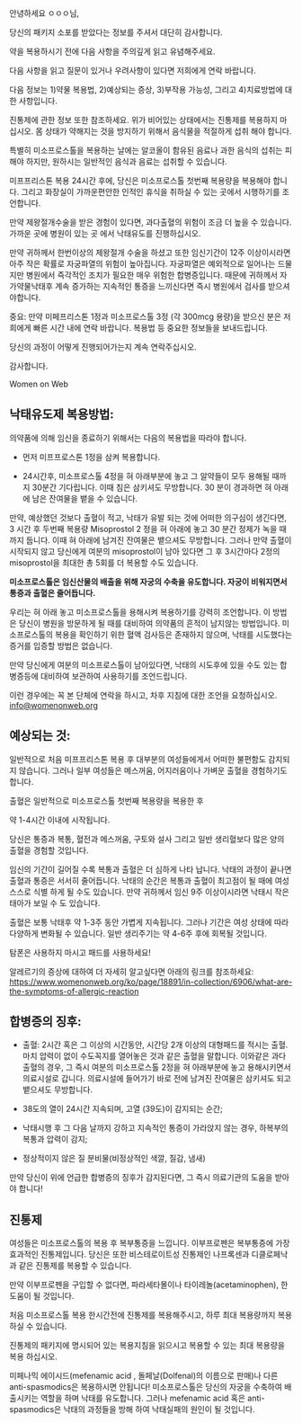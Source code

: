 안녕하세요 ㅇㅇㅇ님,

당신의 패키지 소포를 받았다는 정보를 주셔서 대단히 감사합니다.

약을 복용하시기 전에 다음 사항을 주의깊게 읽고 유념해주세요.

다음 사항을 읽고 질문이 있거나 우려사항이 있다면 저희에게 연락 바랍니다.

다음 정보는 1)약물 복용법, 2)예상되는 증상, 3)부작용 가능성, 그리고 4)치료방법에 대한 사항입니다. 

진통제에 관한 정보 또한 참조하세요. 위가 비어있는 상태에서는 진통제를 복용하지 마십시오. 몸 상태가 약해지는 것을 방지하기 위해서 음식물을 적절하게 섭취 해야 합니다.

특별히 미소프로스톨을 복용하는 날에는 알코올이 함유된 음료나 과한 음식의 섭취는 피해야 하지만, 원하시는 일반적인 음식과 음료는 섭취할 수 있습니다.

미프프리스톤 복용 24시간 후에, 당신은 미소프로스톨 첫번째 복용량을 복용해야 합니다. 그리고 화장실이 가까운편안한 인적인 휴식을 취하실 수 있는 곳에서 시행하기를 조언합니다.

만약 제왕절개수술을 받은 경험이 있다면, 과다출혈의 위험이 조금 더 높을 수 있습니다. 가까운 곳에 병원이 있는 곳 에서 낙태유도를 진행하십시오.

만약 귀하께서 한번이상의 제왕절개 수술을 하셨고 또한 임신기간이 12주 이상이시라면 아주 작은 확률로 자궁파열의 위험이 높아집니다. 자궁파열은 예외적으로 일어나는 드물지만 병원에서 즉각적인 조치가 필요한 매우 위험한 합병증입니다. 때문에 귀하께서 자가약물낙태후 계속 증가하는 지속적인 통증을 느끼신다면 즉시 병원에서 검사를 받으셔야합니다.

중요: 만약 미페프리스톤 1정과 미소프로스톨 3정 (각 300mcg 용량)을 받으신 분은 저희에게 빠른 시간 내에 연락 바랍니다. 복용법 등 중요한 정보들을 보내드립니다.

당신의 과정이 어떻게 진행되어가는지 계속 연락주십시오.

감사합니다.

Women on Web

## 낙태유도제 복용방법:

의약품에 의해 임신을 종료하기 위해서는 다음의 복용법을 따라야 합니다.

- 먼저 미프프로스톤 1정을 삼켜 복용합니다.

- 24시간후, 미소프로스톨 4정을 혀 아래부분에 놓고 그 알약들이 모두 용해될 때까지 30분간 기다립니다. 이때 침은 삼키셔도 무방합니다. 30 분이 경과하면 혀 아래에 남은 잔여물을 뱉을 수 있습니다.

만약, 예상했던 것보다 출혈이 적고, 낙태가 유발 되는 것에 어떠한 의구심이 생긴다면, 3 시간 후 두번째 복용량 Misoprostol 2 정을 혀 아래에 놓고 30 분간 정제가 녹을 때까지 둡니다. 이때 혀 아래에 남겨진 잔여물은 뱉으셔도 무방합니다. 그러나 만약 출혈이 시작되지 않고 당신에게 여분의 misoprostol이 남아 있다면 그 후 3시간마다 2정의 misoprostol을 최대한 총 5회를 더 복용할 수도  있습니다.

**미소프로스톨은 임신산물의 배출을 위해 자궁의 수축을 유도합니다. 자궁이 비워지면서 통증과 출혈은 줄어듭니다.**

우리는 혀 아래 놓고 미소프로스톨을 용해시켜 복용하기를 강력히 조언합니다. 이 방법은 당신이 병원을 방문하게 될 때를 대비하여 의약품의 흔적이 남지않는 방법입니다. 미소프로스톨의 복용을 확인하기 위한 혈액 검사등은 존재하지 않으며, 낙태를 시도했다는 증거를 입증할 방법은 없습니다.

만약 당신에게 여분의 미소프로스톨이 남아있다면, 낙태의 시도후에 있을 수도 있는 합병증등에 대비하여 보관하여 사용하기를 조언드립니다. 

이런 경우에는 꼭 본 단체에 연락을 하시고, 차후 지침에 대한 조언을 요청하십시오. info@womenonweb.org

## 예상되는 것:

일반적으로 처음 미프프리스톤 복용 후 대부분의 여성들에게서 어떠한 불편함도 감지되지 않습니다. 그러나 일부 여성들은 메스꺼움, 어지러움이나 가벼운 출혈을 경험하기도 합니다.

출혈은 일반적으로 미소프로스톨 첫번째 복용량을 복용한 후

약 1-4시간 이내에 시작됩니다.

당신은 통증과 복통, 혈전과 메스꺼움, 구토와 설사 그리고 일반 생리혈보다 많은 양의 출혈을 경험할 것입니다.

임신의 기간이 길어질 수록 복통과 출혈은 더 심하게 나타 납니다. 낙태의 과정이 끝나면 출혈과 통증은 서서히 줄어듭니다. 낙태의 순간은 복통과 출혈이 최고점이 될 때에 여성 스스로 식별 하게 될 수도 있습니다. 만약 귀하께서 임신 9주 이상이시라면 낙태시 작은 태아가 보일 수 도 있습니다.

출혈은 보통 낙태후 약 1-3주 동안 가볍게 지속됩니다. 그러나 기간은 여성 상태에 따라 다양하게 변화될 수 있습니다. 일반 생리주기는 약 4-6주 후에 회복될 것입니다.

탐폰은 사용하지 마시고 패드를 사용하세요!

알레르기의 증상에 대하여 더 자세히 알고싶다면 아래의 링크를 참조하세요: https://www.womenonweb.org/ko/page/18891/in-collection/6906/what-are-the-symptoms-of-allergic-reaction

## 합병증의 징후:

- 출혈: 2시간 혹은 그 이상의 시간동안, 시간당 2개 이상의 대형패드를 적시는 출혈. 마치 압력이 없이 수도꼭지를 열어놓은 것과 같은 출혈을 말합니다. 이와같은 과다출혈의 경우, 그 즉시 여분의 미소프로스톨 2정을 혀 아래부분에 놓고 용해시키면서 의료시설로 갑니다. 의료시설에 들어가기 바로 전에 남겨진 잔여물은 삼키셔도 되고 뱉으셔도 무방합니다.

- 38도의 열이 24시간 지속되며, 고열 (39도)이 감지되는 순간;

- 낙태시행 후 그 다음 날까지 강하고 지속적인 통증이 가라앉지 않는 경우, 하복부의 복통과 압력이 감지;

- 정상적이지 않은 질 분비물(비정상적인 색깔, 질감, 냄새)

만약 당신이 위에 언급한 합병증의 징후가 감지된다면, 그 즉시 의료기관의 도움을 받아야 합니다!

## 진통제

여성들은 미소프로스톨의 복용 후 복부통증을 느낍니다. 이부프로펜은 복부통증에 가장 효과적인 진통제입니다. 당신은 또한 비스테로이트성 진통제인 나프록센과 디클로페낙과 같은 진통제를 복용할 수 있습니다.

만약 이부프로펜을 구입할 수 없다면, 파라세타몰이나 타이레놀(acetaminophen), 한 도움이 될 것입니다.

처음 미소프로스톨 복용 한시간전에 진통제를 복용해주시고, 하루 최대 복용량까지 복용하실 수 있습니다.

진통제의 패키지에 명시되어 있는 복용지침을 읽으시고 복용할 수 있는 최대 복용량을 복용 하십시오.

미페나믹 에이시드(mefenamic acid , 돌페날(Dolfenal)의 이름으로 판매)나 다른 anti-spasmodics은 복용하시면 안됩니다! 미소프로스톨은 당신의 자궁을 수축하여 배출시키는 역할을 하며 낙태를 유도합니다. 그러나 mefenamic acid 혹은 anti-spasmodics은 낙태의 과정들을 방해 하여 낙태실패의 원인이 될 것입니다.
